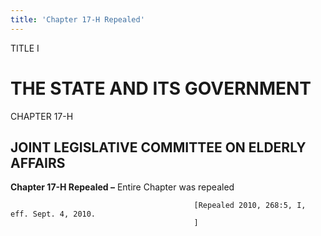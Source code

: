 ```yaml
---
title: 'Chapter 17-H Repealed'
---
```


TITLE I
                                             
THE STATE AND ITS GOVERNMENT
============================

CHAPTER 17-H
                                             
JOINT LEGISLATIVE COMMITTEE ON ELDERLY AFFAIRS
----------------------------------------------

**Chapter 17-H Repealed –** Entire Chapter was repealed


                                             [Repealed 2010, 268:5, I, eff. Sept. 4, 2010.
                                             ]
